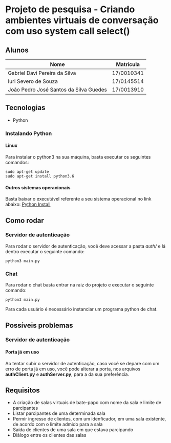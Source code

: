 # Projeto de pesquisa - Criando ambientes virtuais de conversação com uso system call select()

## Alunos

| Nome | Matrícula |
|------|-----------|
|Gabriel Davi Pereira da Silva| 17/0010341 |
|Iuri Severo de Souza| 17/0145514 |
|João Pedro José Santos da Silva Guedes| 17/0013910 |

## Tecnologias
* Python

### Instalando Python
#### Linux

Para instalar o python3 na sua máquina, basta executar os seguintes comandos:
```
sudo apt-get update
sudo apt-get install python3.6
```
#### Outros sistemas operacionais
Basta baixar o executável referente a seu sistema operacional no link abaixo:
[Python Install](https://www.python.org/downloads/)

## Como rodar
### Servidor de autenticação

Para rodar o servidor de autenticação, você deve acessar a pasta *auth/* e lá dentro executar o seguinte comando:
```
python3 main.py
```

### Chat
Para rodar o chat basta entrar na raiz do projeto e executar o seguinte comando:
```
python3 main.py
```

Para cada usuário é necessário instanciar um programa python de chat.

## Possíveis problemas
### Servidor de autenticação
#### Porta já em uso
Ao tentar subir o servidor de autenticação, caso você se depare com um erro de porta já em uso, você pode alterar a porta, nos arquivos **authClient.py** e **authServer.py**, para a da sua preferência.

## Requisitos
* A criação de salas virtuais de bate-papo com nome da sala e limite de parcipantes
* Listar parcipantes de uma determinada sala
* Permir ingresso de clientes, com um idenficador, em uma sala existente, de acordo com o limite admido para a sala
* Saída de clientes de uma sala em que estava parcipando
* Diálogo entre os clientes das salas